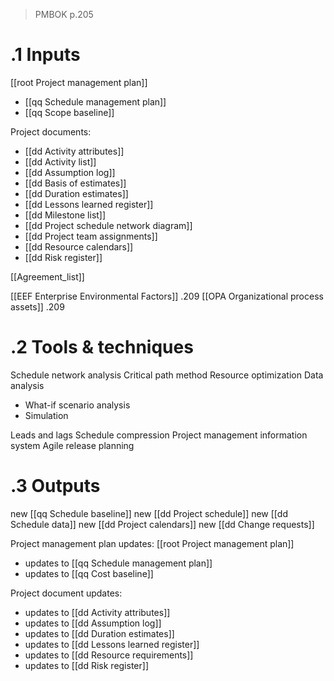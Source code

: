 > PMBOK p.205
# .1 Inputs

[[root Project management plan]]
* [[qq Schedule management plan]]
* [[qq Scope baseline]]

Project documents:
* [[dd Activity attributes]]
* [[dd Activity list]]
* [[dd Assumption log]]
* [[dd Basis of estimates]]
* [[dd Duration estimates]]
* [[dd Lessons learned register]]
* [[dd Milestone list]]
* [[dd Project schedule network diagram]]
* [[dd Project team assignments]]
* [[dd Resource calendars]]
* [[dd Risk register]]

[[Agreement_list]]

[[EEF Enterprise Environmental Factors]] .209
[[OPA Organizational process assets]] .209

# .2 Tools & techniques
Schedule network analysis
Critical path method
Resource optimization
Data analysis
* What-if scenario analysis
* Simulation

Leads and lags
Schedule compression
Project management information system
Agile release planning

# .3 Outputs
new [[qq Schedule baseline]]
new [[dd Project schedule]]
new [[dd Schedule data]]
new [[dd Project calendars]]
new [[dd Change requests]]

Project management plan updates: [[root Project management plan]]
* updates to [[qq Schedule management plan]]
* updates to [[qq Cost baseline]]

Project document updates:
* updates to [[dd Activity attributes]]
* updates to [[dd Assumption log]]
* updates to [[dd Duration estimates]]
* updates to [[dd Lessons learned register]]
* updates to [[dd Resource requirements]]
* updates to [[dd Risk register]]




